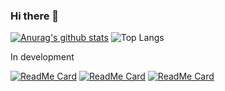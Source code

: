 ### Hi there 👋

<!--
**ritsuxis/ritsuxis** is a ✨ _special_ ✨ repository because its `README.md` (this file) appears on your GitHub profile.

Here are some ideas to get you started:

- 🔭 I’m currently working on ...
- 🌱 I’m currently learning ...
- 👯 I’m looking to collaborate on ...
- 🤔 I’m looking for help with ...
- 💬 Ask me about ...
- 📫 How to reach me: ...
- 😄 Pronouns: ...
- ⚡ Fun fact: ...
-->
[![Anurag's github stats](https://github-readme-stats.vercel.app/api?username=ritsuxis&count_private=true&theme=tokyonight)](https://github.com/ritsuxis)
![Top Langs](https://github-readme-stats.vercel.app/api/top-langs/?username=ritsuxis&layout=compact&count_private=true&theme=tokyonight)

In development

[![ReadMe Card](https://github-readme-stats.vercel.app/api/pin/?username=ritsuxis&repo=PuzzleBox&theme=tokyonight)](https://github.com/ritsuxis/PuzzleBox)
[![ReadMe Card](https://github-readme-stats.vercel.app/api/pin/?username=ritsuxis&repo=webgl&theme=tokyonight)](https://github.com/ritsuxis/webgl)
[![ReadMe Card](https://github-readme-stats.vercel.app/api/pin/?username=ritsuxis&repo=ritsuxis.github.io&theme=tokyonight)](https://github.com/ritsuxis/ritsuxis.github.io)
